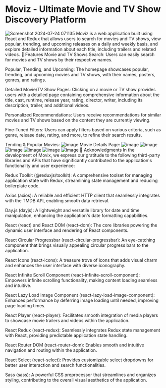 # Moviz - Ultimate Movie and TV Show Discovery Platform
![Screenshot 2024-07-24 071135](https://github.com/user-attachments/assets/3bcb3925-eec3-4acd-be1c-ed76258f1b30)
Moviz is a web application built using React and Redux that allows users to search for movies and TV shows, view popular, trending, and upcoming releases on a daily and weekly basis, and explore detailed information about each title, including trailers and related videos.
📝 Features
Movie and TV Shows Search: Users can easily search for movies and TV shows by their respective names.

Popular, Trending, and Upcoming: The homepage showcases popular, trending, and upcoming movies and TV shows, with their names, posters, genres, and ratings.

Detailed Movie/TV Show Pages: Clicking on a movie or TV show provides users with a detailed page containing comprehensive information about the title, cast, runtime, release year, rating, director, writer, including its description, trailer, and additional videos.

Personalized Recommendations: Users receive recommendations for similar movies and TV shows based on the content they are currently viewing.

Fine-Tuned Filters: Users can apply filters based on various criteria, such as genre, release date, rating, and more, to refine their search results.

Tending & Popular Movies:
![image](https://github.com/user-attachments/assets/060fc28d-3af7-4b23-9dd8-99449b5bf203)
Movie Details Page:
![image](https://github.com/user-attachments/assets/d9f33776-5c1d-471d-958a-d53301b54fbe)
![image](https://github.com/user-attachments/assets/a427c26b-6998-4bc4-9050-09d3a092176a)
![image](https://github.com/user-attachments/assets/cca9c0bf-5394-4d7a-95cd-afe7c90f2874)
![image](https://github.com/user-attachments/assets/9b91e2b0-8bee-4faf-a3a2-e45849e76013)
![image](https://github.com/user-attachments/assets/30ea84df-c0ff-4504-8974-d8232a33d1cb)
![image](https://github.com/user-attachments/assets/cfe3edcf-6383-4afb-ac8c-f1b04c97a773)
🙏 Acknowledgments
In the development of Movix, we express our gratitude to the following third-party libraries and APIs that have significantly contributed to the application's functionality and user experience:

Redux Toolkit (@reduxjs/toolkit): A comprehensive toolset for managing application state with Redux, streamlining state management and reducing boilerplate code.

Axios (axios): A reliable and efficient HTTP client that seamlessly integrates with the TMDB API, enabling smooth data retrieval.

Day.js (dayjs): A lightweight and versatile library for date and time manipulation, enhancing the application's date formatting capabilities.

React (react) and React DOM (react-dom): The core libraries powering the dynamic user interface and rendering of React components.

React Circular Progressbar (react-circular-progressbar): An eye-catching component that brings visually appealing circular progress bars to the application.

React Icons (react-icons): A treasure trove of icons that adds visual charm and enhances the user interface with diverse iconography.

React Infinite Scroll Component (react-infinite-scroll-component): Empowers infinite scrolling functionality, making content loading seamless and intuitive.

React Lazy Load Image Component (react-lazy-load-image-component): Enhances performance by deferring image loading until needed, improving page loading times.

React Player (react-player): Facilitates smooth integration of media players to showcase movie trailers and videos within the application.

React Redux (react-redux): Seamlessly integrates Redux state management with React, providing predictable application state handling.

React Router DOM (react-router-dom): Enables smooth and intuitive navigation and routing within the application.

React Select (react-select): Provides customizable select dropdowns for better user interaction and search functionalities.

Sass (sass): A powerful CSS preprocessor that streamlines and organizes styling, contributing to the overall visual aesthetics of the application.






